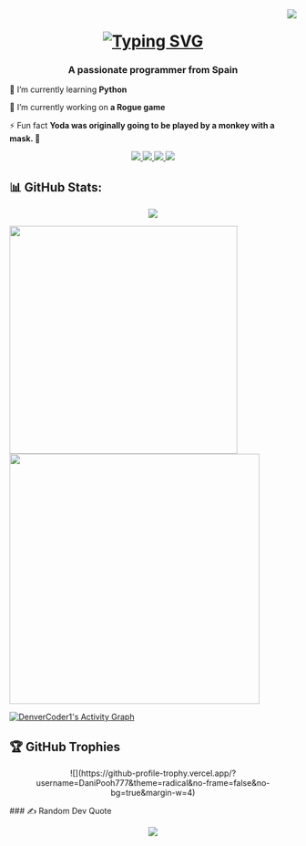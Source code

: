 <img align="right" src="https://visitor-badge.laobi.icu/badge?page_id=DaniPooh777.DaniPooh777&left_text=My%20Page%20Visitors" />

<h1 align="center">
	<a href="https://git.io/typing-svg">
		<img src="https://readme-typing-svg.demolab.com?font=Righteous&center=true&vCenter=true&pause=1000&width=500&lines=Hi+there!+%F0%9F%91%8B;I+am+Daniel;The+beginning+of+an+odyssey;Made+the+force+be+with+you" alt="Typing SVG" />
		</a>
</h1>

<h3 align="center">A passionate programmer from Spain</h3>

<p align="center">
 
  🌱 I’m currently learning **Python**
  
 🔭 I’m currently working on **a Rogue game**

⚡ Fun fact **Yoda was originally going to be played by a monkey with a mask. 🐒**
 </p>
 
<p align="center">
	<a href="mailto:danielgranadoparrondo@gmail.com"><img src="https://img.shields.io/badge/Gmail-D14836?style=for-the-badge&logo=gmail&logoColor=white" />
	</a><a href="https://www.python.org/">
		<img src="https://img.shields.io/badge/python-3670A0?style=for-the-badge&logo=python&logoColor=ffdd54" />
	</a><a href="https://www.canva.com/es_es/">
		<img src="https://img.shields.io/badge/Canva-%2300C4CC.svg?style=for-the-badge&logo=Canva&logoColor=white" />
	</a><a href="https://inkscape.app/es/">
		<img src="https://img.shields.io/badge/Inkscape-e0e0e0?style=for-the-badge&logo=inkscape&logoColor=080A13" />
	</a>

</p>


## 📊 GitHub Stats:
<p align="center">
  <img src="https://github-readme-stats.vercel.app/api/top-langs/?username=DaniPooh777&theme=radical&hide_border=true&include_all_commits=false&count_private=false&layout=compact" />
</p>

<img src="https://github-readme-stats.vercel.app/api?username=DaniPooh777&theme=radical&hide_border=true&include_all_commits=false&count_private=false" width="400" /><img src="https://nirzak-streak-stats.vercel.app/?user=DaniPooh777&theme=radical&hide_border=true" width="439" />
<br/>

<!-- https://github.com/ashutosh00710/github-readme-activity-graph -->

  <a href="https://github.com/ashutosh00710/github-readme-activity-graph"><img alt="DenverCoder1's Activity Graph" src="https://github-readme-activity-graph.vercel.app/graph/?username=DaniPooh777&bg_color=1F222E&color=F8D866&line=F85D7F&point=FFFFFF&hide_border=true" /></a>  
## 🏆 GitHub Trophies
<p align="center">
  ![](https://github-profile-trophy.vercel.app/?username=DaniPooh777&theme=radical&no-frame=false&no-bg=true&margin-w=4)
</p>
### ✍️ Random Dev Quote
<p align="center">
  <img src="https://quotes-github-readme.vercel.app/api?type=horizontal&theme=radical" />
</p>

